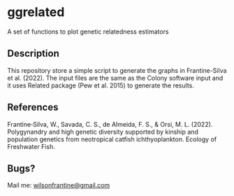 # ggrelated
A set of functions to plot genetic relatedness estimators

## Description
This repository store a simple script to generate the graphs in Frantine-Silva et al. (2022).
The input files are the same as the Colony software input and it uses Related package (Pew et al. 2015) to generate the results.

## References
Frantine‐Silva, W., Savada, C. S., de Almeida, F. S., & Orsi, M. L. (2022). Polygynandry and high genetic diversity supported by kinship and population genetics from neotropical catfish ichthyoplankton. Ecology of Freshwater Fish.


## Bugs?

Mail me: wilsonfrantine@gmail.com
